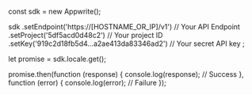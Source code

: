 const sdk = new Appwrite();

sdk
    .setEndpoint('https://[HOSTNAME_OR_IP]/v1') // Your API Endpoint
    .setProject('5df5acd0d48c2') // Your project ID
    .setKey('919c2d18fb5d4...a2ae413da83346ad2') // Your secret API key
;

let promise = sdk.locale.get();

promise.then(function (response) {
    console.log(response); // Success
}, function (error) {
    console.log(error); // Failure
});